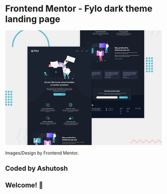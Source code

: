 # Frontend Mentor - Fylo dark theme landing page

![Design preview for the Fylo dark theme landing page challenge](./design/desktop-preview.jpg)

Images/Design by Frontend Mentor.

## Coded by Ashutosh

## Welcome! 👋
